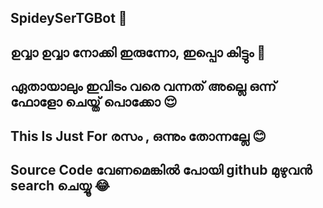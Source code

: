 ## SpideySerTGBot 🤖

## ഉവ്വാ ഉവ്വാ നോക്കി ഇരുന്നോ, ഇപ്പൊ കിട്ടും 🤤

## ഏതായാലും ഇവിടം വരെ വന്നത് അല്ലെ ഒന്ന് ഫോളോ ചെയ്ത് പൊക്കോ 😌

## This Is Just For രസം , ഒന്നും തോന്നല്ലേ 😊

## Source Code വേണമെങ്കിൽ പോയി github മുഴുവൻ search ചെയ്യൂ 😂
